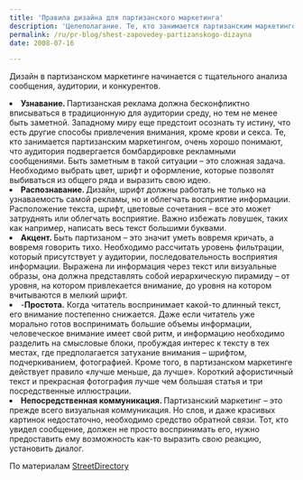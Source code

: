 ```yaml
---
title: 'Правила дизайна для партизанского маркетинга'
description: 'Целеполагание. Те, кто занимается партизанским маркетингом, рассматривают дизайн не как вопрос личных пристрастий, а как стратегически важный инструмент для достижения целей. Партизаны избегают ненужных украшений, каждая деталь должна служить своей цели.'
permalink: /ru/pr-blog/shest-zapovedey-partizanskogo-dizayna
date: 2008-07-16

---
```


Дизайн в партизанском маркетинге начинается с тщательного анализа сообщения, аудитории, и конкурентов.</li><li><strong>Узнавание. </strong>Партизанская реклама должна бесконфликтно вписываться в традиционную для аудитории среду, но тем не менее быть заметной. Западному миру еще предстоит осознать ту истину, что есть другие способы привлечения внимания, кроме крови и секса. Те, кто занимается партизанским маркетингом, очень хорошо понимают, что аудитория подвергается бомбардировке рекламными сообщениями. Быть заметным в такой ситуации – это сложная задача. Необходимо выбрать цвет, шрифт и оформление, которые позволят выбиваться из общего ряда и выразить свою идею. </li><li> <strong>Распознавание. </strong> Дизайн, шрифт должны работать не только на узнаваемость самой рекламы, но и облегчать восприятие информации. Расположение текста, шрифт, цветовые сочетания – все это может затруднять или облегчать восприятие. Важно избежать ловушек, таких как например, написать весь текст большими буквами. </li><li><strong>Акцент. </strong> Быть партизаном – это значит уметь вовремя кричать, а вовремя говорить тихо. Необходимо рассчитать уровень фильтрации, который присутствует у аудитории, последовательность восприятия информации. Выражена ли информация через текст или визуальные образы, она должна представлять собой иерархическую пирамиду – от уровня, на котором привлекается внимание, до уровня на котором вчитываются в мелкий шрифт. </li><li>-<strong>Простота.</strong> Когда читатель воспринимает какой-то длинный текст, его внимание постепенно снижается. Даже если читатель уже морально готов воспринимать большие объемы информации, человеческое внимание имеет свой ритм, и информацию необходимо разделить на смысловые блоки, пробуждая интерес к тексту в тех местах, где предполагается затухание внимания – шрифтом, подчеркиванием, фотографией. Кроме того, в партизанском маркетинге действует правило «лучше меньше, да лучше». Короткий афористичный текст и прекрасная фотография лучше чем большая статья и три посредственные иллюстрации.</li><li><strong>Непосредственная коммуникация. </strong> Партизанский маркетинг – это прежде всего визуальная коммуникация.  Но слов, и даже красивых картинок недостаточно, необходимо средство обратной связи. Тот, кто увидел сообщение, должен не просто воспринимать его, нужно предоставить ему возможность как-то выразить свою реакцию, установить диалог.

По материалам <a href="http://www.streetdirectory.net.my/travel_guide/5187/marketing/the_10_commandments_of_guerrilla_marketing_design.html">StreetDirectory</a>

